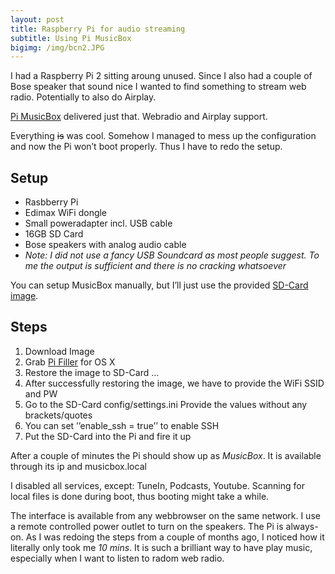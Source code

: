 ```yaml
---
layout: post
title: Raspberry Pi for audio streaming
subtitle: Using Pi MusicBox
bigimg: /img/bcn2.JPG
---
```


I had a Raspberry Pi 2 sitting aroung unused. Since I also had a couple of Bose speaker that sound nice I wanted to find something to stream web radio. Potentially to also do Airplay.

[Pi MusicBox](http://www.pimusicbox.com/) delivered just that. Webradio and Airplay support.

Everything ~~is~~ was cool. Somehow I managed to mess up the configuration and now the Pi won’t boot properly. Thus I have to redo the setup.

## Setup
- Rasbberry Pi
- Edimax WiFi dongle 
- Small poweradapter incl. USB cable
- 16GB SD Card
- Bose speakers with analog audio cable
- _Note: I did not use a fancy USB Soundcard as most people suggest. To me the output is sufficient and there is no cracking whatsoever_

You can setup MusicBox manually, but I’ll just use the provided [SD-Card image](https://dl.mopidy.com/pimusicbox/pimusicbox-0.6.0.zip).

## Steps
1. Download Image
2. Grab [Pi Filler](http://elinux.org/RPi_Easy_SD_Card_Setup) for OS X 
3. Restore the image to SD-Card …
4. After successfully restoring the image, we have to provide the WiFi SSID and PW
5. Go to the SD-Card config/settings.ini
Provide the values without any brackets/quotes
6. You can set ’’enable_ssh = true’’ to enable SSH
7. Put the SD-Card into the Pi and fire it up

After a couple of minutes the Pi should show up as _MusicBox_. It is available through its ip and musicbox.local

I disabled all services, except: TuneIn, Podcasts, Youtube. Scanning for local files is done during boot, thus booting might take a while. 

The interface is available from any webbrowser on the same network. I use a remote controlled power outlet to turn on the speakers. The Pi is always-on. As I was redoing the steps from a couple of months ago, I noticed how it literally only took me *10 mins*. It is such a brilliant way to have play music, especially when I want to listen to radom web radio.

